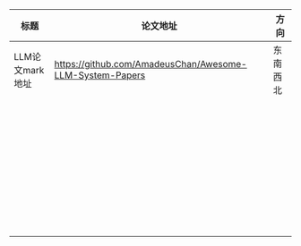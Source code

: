 | 标题            | 论文地址 | 方向 |
|--------------------------------|------|------|
| LLM论文mark地址  |  https://github.com/AmadeusChan/Awesome-LLM-System-Papers  | 东南西北 |
|  |    |  |
|  |    |  |
|  |    |  |
|  |    |  |
|  |    |  |
|  |    |  |
|  |    |  |
|  |    |  |
|  |    |  |
|  |    |  |
|  |    |  |
|  |    |  |
|  |    |  |
|  |    |  |
|  |    |  |
|  |    |  |
|  |    |  |
|  |    |  |
|  |    |  |
|  |    |  |
|  |    |  |
|  |    |  |
|  |    |  |
|  |    |  |
|  |    |  |
|  |    |  |
|  |    |  |
|  |    |  |
|  |    |  |
|  |    |  |
|  |    |  |
|  |    |  |
|  |    |  |
|  |    |  |
|  |    |  |
|  |    |  |
|  |    |  |
|  |    |  |
|  |    |  |
|  |    |  |
|  |    |  |

